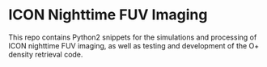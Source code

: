 # ICON Nighttime FUV Imaging 

This repo contains Python2 snippets for the simulations and processing of ICON nighttime FUV imaging, as well as testing and development of the O+ density retrieval code.
